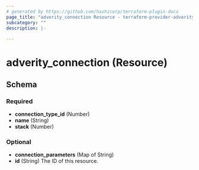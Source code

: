 ```yaml
---
# generated by https://github.com/hashicorp/terraform-plugin-docs
page_title: "adverity_connection Resource - terraform-provider-adverity"
subcategory: ""
description: |-
  
---
```


# adverity_connection (Resource)





<!-- schema generated by tfplugindocs -->
## Schema

### Required

- **connection_type_id** (Number)
- **name** (String)
- **stack** (Number)

### Optional

- **connection_parameters** (Map of String)
- **id** (String) The ID of this resource.



